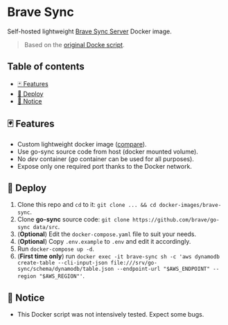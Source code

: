 # Brave Sync

Self-hosted lightweight [Brave Sync Server](https://github.com/brave/go-sync) Docker image.
> Based on the [original Docke script](https://github.com/brave/go-sync/blob/master/docker-compose.yml).

## Table of contents

- [🃏 Features](#-features)
- [🚀 Deploy](#-deploy)
- [📜 Notice](#-notice)

## 🃏 Features

- Custom lightweight docker image ([compare](https://github.com/brave/go-sync/blob/master/Dockerfile)).
- Use go-sync source code from host (docker mounted volume).
- No *dev* container (*go* container can be used for all purposes).
- Expose only one required port thanks to the Docker network.

## 🚀 Deploy

1. Clone this repo and `cd` to it: `git clone ... && cd docker-images/brave-sync`.
2. Clone **go-sync** source code: `git clone https://github.com/brave/go-sync data/src`.
3. (**Optional**) Edit the `docker-compose.yaml` file to suit your needs.
4. (**Optional**) Copy `.env.example` to `.env` and edit it accordingly.
5. Run `docker-compose up -d`.
6. (**First time only**) run `docker exec -it brave-sync sh -c 'aws dynamodb create-table --cli-input-json file:///srv/go-sync/schema/dynamodb/table.json --endpoint-url "$AWS_ENDPOINT" --region "$AWS_REGION"'`.

## 📜 Notice

- This Docker script was not intensively tested. Expect some bugs.
